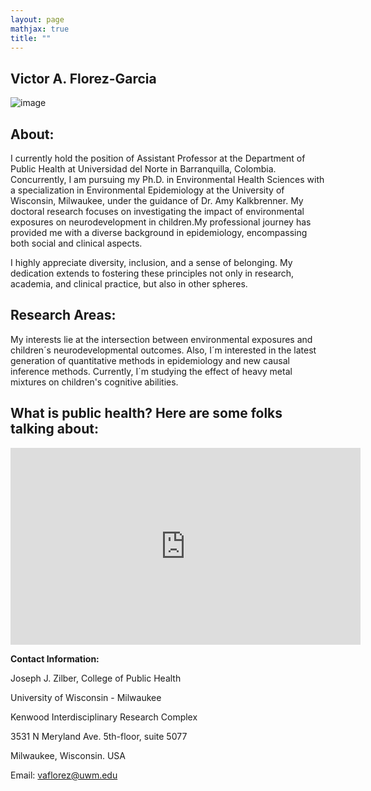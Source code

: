 ```yaml
---
layout: page
mathjax: true
title: ""
---
```


## Victor A. Florez-Garcia
  
 
![image](https://github.com/victorflorez/victorflorez.github.io/assets/100101223/228e70d9-8dd6-40c5-aa65-ff9c473fd5bf)

  
## About:
I currently hold the position of Assistant Professor at the Department of Public Health at Universidad del Norte in Barranquilla, Colombia. Concurrently, I am pursuing my Ph.D. in Environmental Health Sciences with a specialization in Environmental Epidemiology at the University of Wisconsin, Milwaukee, under the guidance of Dr. Amy Kalkbrenner. My doctoral research focuses on investigating the impact of environmental exposures on neurodevelopment in children.My professional journey has provided me with a diverse background in epidemiology, encompassing both social and clinical aspects.

I highly appreciate diversity, inclusion, and a sense of belonging. My dedication extends to fostering these principles not only in research, academia, and clinical practice, but also in other spheres.


## Research Areas:
My interests lie at the intersection between environmental exposures and children´s neurodevelopmental outcomes.  Also, I´m interested in the latest generation of quantitative methods in epidemiology and new causal inference methods. Currently, I´m studying the effect of heavy metal mixtures on children's cognitive abilities.




## What is public health? Here are some folks talking about:

<iframe width="560" height="315" src="https://www.youtube.com/embed/citkbBNd6FY" frameborder="0" allowfullscreen></iframe>





   **Contact Information:**
   
   Joseph J. Zilber, College of Public Health
   
   University of Wisconsin - Milwaukee
   
   Kenwood Interdisciplinary Research Complex
   
   3531 N Meryland Ave. 5th-floor, suite 5077
   
   Milwaukee, Wisconsin. USA
   
   Email: vaflorez@uwm.edu
   
